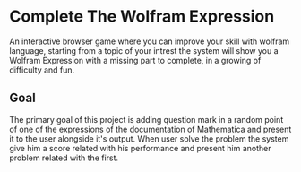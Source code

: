# Complete The Wolfram Expression

An interactive browser game where you can improve your skill with wolfram language, starting from a topic of your intrest the system will show you a Wolfram Expression with a missing part to complete, in a growing of difficulty and fun.

## Goal
The primary goal  of this project is adding question mark in a random point of one of the expressions of the documentation of Mathematica and present it to the user alongside it's output.
When user solve the problem the system give him a score related with his performance and present him another problem related with the first.
